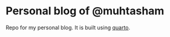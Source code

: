 # Personal blog of @muhtasham

Repo for my personal blog. It is built using [quarto](https://quarto.org/).

